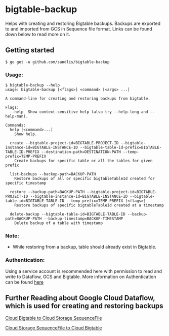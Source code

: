 # bigtable-backup
Helps with creating and restoring Bigtable backups. Backups are exported to and imported from GCS in Sequence file format. Links can be found down below to read more on it.

## Getting started

```
$ go get -u github.com/sandlis/bigtable-backup
```

### Usage:
```
$ bigtable-backup --help
usage: bigtable-backup [<flags>] <command> [<args> ...]

A command-line for creating and restoring backups from bigtable.

Flags:
  --help  Show context-sensitive help (also try --help-long and --help-man).

Commands:
  help [<command>...]
    Show help.

  create --bigtable-project-id=BIGTABLE-PROJECT-ID --bigtable-instance-id=BIGTABLE-INSTANCE-ID --bigtable-table-id-prefix=BIGTABLE-TABLE-ID-PREFIX --destination-path=DESTINATION-PATH --temp-prefix=TEMP-PREFIX
    Create backups for specific table or all the tables for given prefix

  list-backups --backup-path=BACKUP-PATH
    Restore backups of all or specific bigtableTableId created for specific timestamp

  restore --backup-path=BACKUP-PATH --bigtable-project-id=BIGTABLE-PROJECT-ID --bigtable-instance-id=BIGTABLE-INSTANCE-ID --bigtable-table-id=BIGTABLE-TABLE-ID --temp-prefix=TEMP-PREFIX [<flags>]
    Restore backups of specific bigtableTableId created at a timestamp

  delete-backup --bigtable-table-id=BIGTABLE-TABLE-ID --backup-path=BACKUP-PATH --backup-timestamp=BACKUP-TIMESTAMP
    Delete backup of a table with timestamp
```

### Note:
- While restoring from a backup, table should already exist in Bigtable.

### Authentication:
Using a service account is recommended here with permission to read and write to Dataflow, GCS and Bigtable.
More information on Authentication can be found [here](https://cloud.google.com/docs/authentication/getting-started)

## Further Reading about Google Cloud Dataflow, which is used for creating and restoring backups
[Cloud Bigtable to Cloud Storage SequenceFile](https://cloud.google.com/dataflow/docs/guides/templates/provided-batch#cloudbigtabletosequencefile)

[Cloud Storage SequenceFile to Cloud Bigtable](https://cloud.google.com/dataflow/docs/guides/templates/provided-batch#sequencefiletocloudbigtable)
